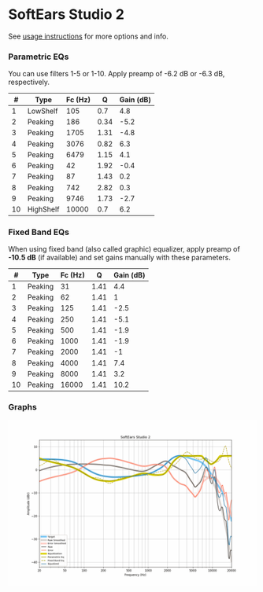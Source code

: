 # SoftEars Studio 2
See [usage instructions](https://github.com/jaakkopasanen/AutoEq#usage) for more options and info.

### Parametric EQs
You can use filters 1-5 or 1-10. Apply preamp of -6.2 dB or -6.3 dB, respectively.

|   # | Type      |   Fc (Hz) |    Q |   Gain (dB) |
|-----|-----------|-----------|------|-------------|
|   1 | LowShelf  |       105 | 0.7  |         4.8 |
|   2 | Peaking   |       186 | 0.34 |        -5.2 |
|   3 | Peaking   |      1705 | 1.31 |        -4.8 |
|   4 | Peaking   |      3076 | 0.82 |         6.3 |
|   5 | Peaking   |      6479 | 1.15 |         4.1 |
|   6 | Peaking   |        42 | 1.92 |        -0.4 |
|   7 | Peaking   |        87 | 1.43 |         0.2 |
|   8 | Peaking   |       742 | 2.82 |         0.3 |
|   9 | Peaking   |      9746 | 1.73 |        -2.7 |
|  10 | HighShelf |     10000 | 0.7  |         6.2 |

### Fixed Band EQs
When using fixed band (also called graphic) equalizer, apply preamp of **-10.5 dB** (if available) and set gains manually with these parameters.

|   # | Type    |   Fc (Hz) |    Q |   Gain (dB) |
|-----|---------|-----------|------|-------------|
|   1 | Peaking |        31 | 1.41 |         4.4 |
|   2 | Peaking |        62 | 1.41 |         1   |
|   3 | Peaking |       125 | 1.41 |        -2.5 |
|   4 | Peaking |       250 | 1.41 |        -5.1 |
|   5 | Peaking |       500 | 1.41 |        -1.9 |
|   6 | Peaking |      1000 | 1.41 |        -1.9 |
|   7 | Peaking |      2000 | 1.41 |        -1   |
|   8 | Peaking |      4000 | 1.41 |         7.4 |
|   9 | Peaking |      8000 | 1.41 |         3.2 |
|  10 | Peaking |     16000 | 1.41 |        10.2 |

### Graphs
![](./SoftEars%20Studio%202.png)
